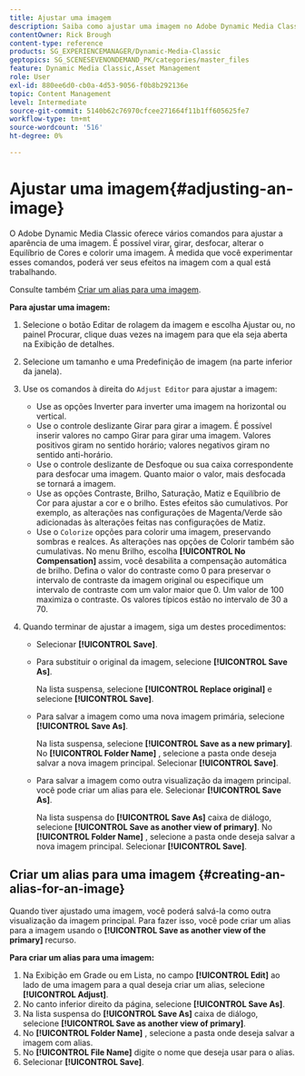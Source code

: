 ```yaml
---
title: Ajustar uma imagem
description: Saiba como ajustar uma imagem no Adobe Dynamic Media Classic.
contentOwner: Rick Brough
content-type: reference
products: SG_EXPERIENCEMANAGER/Dynamic-Media-Classic
geptopics: SG_SCENESEVENONDEMAND_PK/categories/master_files
feature: Dynamic Media Classic,Asset Management
role: User
exl-id: 880ee6d0-cb0a-4d53-9056-f0b8b292136e
topic: Content Management
level: Intermediate
source-git-commit: 5140b62c76970cfcee271664f11b1ff605625fe7
workflow-type: tm+mt
source-wordcount: '516'
ht-degree: 0%

---
```


# Ajustar uma imagem{#adjusting-an-image}

O Adobe Dynamic Media Classic oferece vários comandos para ajustar a aparência de uma imagem. É possível virar, girar, desfocar, alterar o Equilíbrio de Cores e colorir uma imagem. À medida que você experimentar esses comandos, poderá ver seus efeitos na imagem com a qual está trabalhando.

Consulte também [Criar um alias para uma imagem](adjusting-image.md#creating_an_alias_for_an_image).

**Para ajustar uma imagem:**

1. Selecione o botão Editar de rolagem da imagem e escolha Ajustar ou, no painel Procurar, clique duas vezes na imagem para que ela seja aberta na Exibição de detalhes.
1. Selecione um tamanho e uma Predefinição de imagem (na parte inferior da janela).
1. Use os comandos à direita do `Adjust Editor` para ajustar a imagem:

   * Use as opções Inverter para inverter uma imagem na horizontal ou vertical.
   * Use o controle deslizante Girar para girar a imagem. É possível inserir valores no campo Girar para girar uma imagem. Valores positivos giram no sentido horário; valores negativos giram no sentido anti-horário.
   * Use o controle deslizante de Desfoque ou sua caixa correspondente para desfocar uma imagem. Quanto maior o valor, mais desfocada se tornará a imagem.
   * Use as opções Contraste, Brilho, Saturação, Matiz e Equilíbrio de Cor para ajustar a cor e o brilho. Estes efeitos são cumulativos. Por exemplo, as alterações nas configurações de Magenta/Verde são adicionadas às alterações feitas nas configurações de Matiz.
   * Use o `Colorize` opções para colorir uma imagem, preservando sombras e realces. As alterações nas opções de Colorir também são cumulativas. No menu Brilho, escolha **[!UICONTROL No Compensation]** assim, você desabilita a compensação automática de brilho. Defina o valor do contraste como 0 para preservar o intervalo de contraste da imagem original ou especifique um intervalo de contraste com um valor maior que 0. Um valor de 100 maximiza o contraste. Os valores típicos estão no intervalo de 30 a 70.

1. Quando terminar de ajustar a imagem, siga um destes procedimentos:

   * Selecionar **[!UICONTROL Save]**.

   * Para substituir o original da imagem, selecione **[!UICONTROL Save As]**.

     Na lista suspensa, selecione **[!UICONTROL Replace original]** e selecione **[!UICONTROL Save]**.

   * Para salvar a imagem como uma nova imagem primária, selecione **[!UICONTROL Save As]**.

     Na lista suspensa, selecione **[!UICONTROL Save as a new primary]**.
No **[!UICONTROL Folder Name]** , selecione a pasta onde deseja salvar a nova imagem principal.
Selecionar **[!UICONTROL Save]**.

   * Para salvar a imagem como outra visualização da imagem principal. você pode criar um alias para ele. Selecionar **[!UICONTROL Save As]**.

     Na lista suspensa do **[!UICONTROL Save As]** caixa de diálogo, selecione **[!UICONTROL Save as another view of primary]**.
No **[!UICONTROL Folder Name]** , selecione a pasta onde deseja salvar a nova imagem principal.
Selecionar **[!UICONTROL Save]**.

## Criar um alias para uma imagem {#creating-an-alias-for-an-image}

Quando tiver ajustado uma imagem, você poderá salvá-la como outra visualização da imagem principal. Para fazer isso, você pode criar um alias para a imagem usando o **[!UICONTROL Save as another view of the primary]** recurso.

**Para criar um alias para uma imagem:**

1. Na Exibição em Grade ou em Lista, no campo **[!UICONTROL Edit]** ao lado de uma imagem para a qual deseja criar um alias, selecione **[!UICONTROL Adjust]**.
1. No canto inferior direito da página, selecione **[!UICONTROL Save As]**.
1. Na lista suspensa do **[!UICONTROL Save As]** caixa de diálogo, selecione **[!UICONTROL Save as another view of primary]**.
1. No **[!UICONTROL Folder Name]** , selecione a pasta onde deseja salvar a imagem com alias.
1. No **[!UICONTROL File Name]** digite o nome que deseja usar para o alias.
1. Selecionar **[!UICONTROL Save]**.
